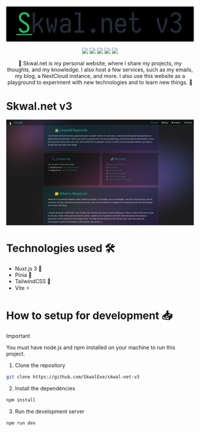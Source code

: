 <p align="center">
  <img src="https://raw.githubusercontent.com/SkwalExe/skwal-net-v3/main/assets/repo-banner.png">
</p>

<p align="center">
  <img src="https://img.shields.io/github/license/SkwalExe/skwal-net-v3?style=for-the-badge">
  <img src="https://img.shields.io/github/stars/SkwalExe/skwal-net-v3?style=for-the-badge">
  <img src="https://img.shields.io/github/issues/SkwalExe/skwal-net-v3?color=blueviolet&style=for-the-badge">
  <img src="https://img.shields.io/github/forks/SkwalExe/skwal-net-v3?color=teal&style=for-the-badge">
  <img src="https://img.shields.io/github/issues-pr/SkwalExe/skwal-net-v3?color=tomato&style=for-the-badge">

</p>

<p align="center">💠 Skwal.net is my personal website, where I share my projects, my thoughts, and my knowledge. I also host a few services, such as my emails, my blog, a NextCloud instance, and more. I also use this website as a playground to experiment with new technologies and to learn new things. 💠</p>

# Skwal.net v3

<p align="center">
  <img src="https://raw.githubusercontent.com/SkwalExe/skwal-net-v3/main/assets/screenshot.png">
</p>

# Technologies used 🛠
- Nuxt.js 3 🚀
- Pinia 🍍
- TailwindCSS 🎨
- Vite ⚡

# How to setup for development 📥

> [!IMPORTANT] 
> You must have node.js and npm installed on your machine to run this project.

1. Clone the repository
```bash
git clone https://github.com/SkwalExe/skwal-net-v3
```

2. Install the dependencies
```bash
npm install
```

3. Run the development server
```bash
npm run dev
```
